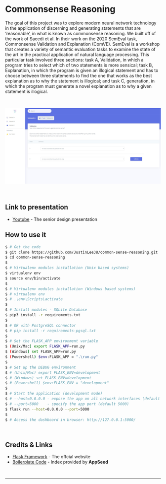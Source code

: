 # Commonsense Reasoning

The goal of this project was to explore modern neural network technology in the application of
discerning and generating statements that are ‘reasonable’, in what is known as commonsense
reasoning. We built off of the work of Saeedi et al. In their work on the 2020 SemEval task,
Commonsense Validation and Explanation (ComVE). SemEval is a workshop that creates a
variety of semantic evaluation tasks to examine the state of the art in the practical application of
natural language processing. This particular task involved three sections: task A, Validation, in
which a program tries to select which of two statements is more sensical; task B, Explanation, in
which the program is given an illogical statement and has to choose between three statements to
find the one that works as the best explanation as to why the statement is illogical; and task C,
generation, in which the program must generate a novel explanation as to why a given statement
is illogical.


<br />


![Subtask A Demo](https://github.com/JustinLee38/common-sense-reasoning/blob/1c73c6be7c5d656a263f7748afb84e47ea538846/media/subtaskA.JPG)

<br />


## Link to presentation
- [Youtube](https://youtu.be/OX6A1rDsEq0) - The senior design presentation


## How to use it

```bash
$ # Get the code
$ git clone https://github.com/JustinLee38/common-sense-reasoning.git
$ cd common-sense-reasoning
$
$ # Virtualenv modules installation (Unix based systems)
$ virtualenv env
$ source env/bin/activate
$
$ # Virtualenv modules installation (Windows based systems)
$ # virtualenv env
$ # .\env\Scripts\activate
$
$ # Install modules - SQLite Database
$ pip3 install -r requirements.txt
$
$ # OR with PostgreSQL connector
$ # pip install -r requirements-pgsql.txt
$
$ # Set the FLASK_APP environment variable
$ (Unix/Mac) export FLASK_APP=run.py
$ (Windows) set FLASK_APP=run.py
$ (Powershell) $env:FLASK_APP = ".\run.py"
$
$ # Set up the DEBUG environment
$ # (Unix/Mac) export FLASK_ENV=development
$ # (Windows) set FLASK_ENV=development
$ # (Powershell) $env:FLASK_ENV = "development"
$
$ # Start the application (development mode)
$ # --host=0.0.0.0 - expose the app on all network interfaces (default 127.0.0.1)
$ # --port=5000    - specify the app port (default 5000)  
$ flask run --host=0.0.0.0 --port=5000
$
$ # Access the dashboard in browser: http://127.0.0.1:5000/
```


<br />

## Credits & Links

- [Flask Framework](https://www.palletsprojects.com/p/flask/) - The offcial website
- [Boilerplate Code](https://appseed.us/boilerplate-code) - Index provided by **AppSeed**

<br />

---


